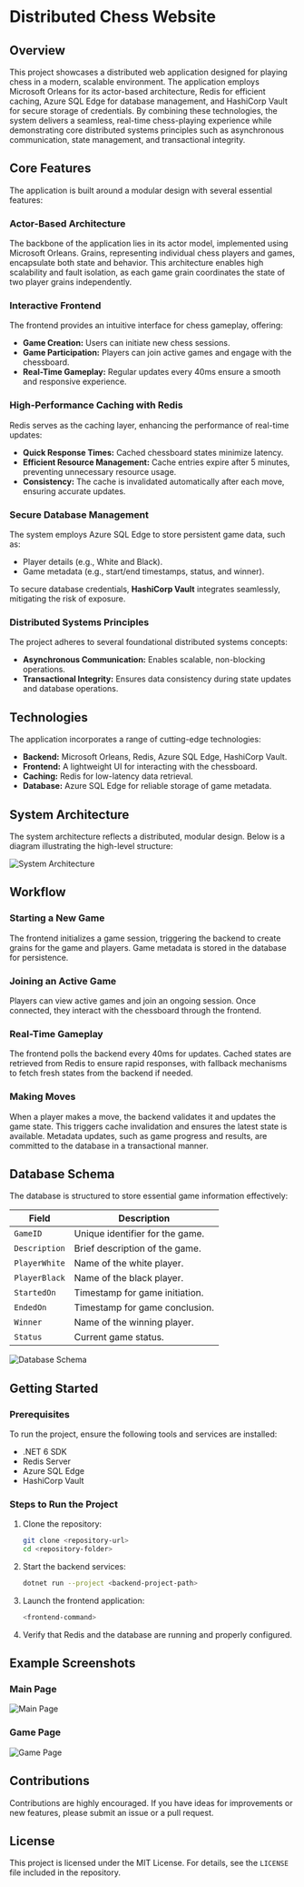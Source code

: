 # Distributed Chess Website

## Overview

This project showcases a distributed web application designed for playing chess in a modern, scalable environment. The application employs Microsoft Orleans for its actor-based architecture, Redis for efficient caching, Azure SQL Edge for database management, and HashiCorp Vault for secure storage of credentials. By combining these technologies, the system delivers a seamless, real-time chess-playing experience while demonstrating core distributed systems principles such as asynchronous communication, state management, and transactional integrity.

## Core Features

The application is built around a modular design with several essential features:

### Actor-Based Architecture

The backbone of the application lies in its actor model, implemented using Microsoft Orleans. Grains, representing individual chess players and games, encapsulate both state and behavior. This architecture enables high scalability and fault isolation, as each game grain coordinates the state of two player grains independently.

### Interactive Frontend

The frontend provides an intuitive interface for chess gameplay, offering:
- **Game Creation:** Users can initiate new chess sessions.
- **Game Participation:** Players can join active games and engage with the chessboard.
- **Real-Time Gameplay:** Regular updates every 40ms ensure a smooth and responsive experience.

### High-Performance Caching with Redis

Redis serves as the caching layer, enhancing the performance of real-time updates:
- **Quick Response Times:** Cached chessboard states minimize latency.
- **Efficient Resource Management:** Cache entries expire after 5 minutes, preventing unnecessary resource usage.
- **Consistency:** The cache is invalidated automatically after each move, ensuring accurate updates.

### Secure Database Management

The system employs Azure SQL Edge to store persistent game data, such as:
- Player details (e.g., White and Black).
- Game metadata (e.g., start/end timestamps, status, and winner).

To secure database credentials, **HashiCorp Vault** integrates seamlessly, mitigating the risk of exposure.

### Distributed Systems Principles

The project adheres to several foundational distributed systems concepts:
- **Asynchronous Communication:** Enables scalable, non-blocking operations.
- **Transactional Integrity:** Ensures data consistency during state updates and database operations.

## Technologies

The application incorporates a range of cutting-edge technologies:
- **Backend:** Microsoft Orleans, Redis, Azure SQL Edge, HashiCorp Vault.
- **Frontend:** A lightweight UI for interacting with the chessboard.
- **Caching:** Redis for low-latency data retrieval.
- **Database:** Azure SQL Edge for reliable storage of game metadata.

## System Architecture

The system architecture reflects a distributed, modular design. Below is a diagram illustrating the high-level structure:

![System Architecture](./path/to/architecture-diagram.png) <!-- Replace with actual path -->

## Workflow

### Starting a New Game
The frontend initializes a game session, triggering the backend to create grains for the game and players. Game metadata is stored in the database for persistence.

### Joining an Active Game
Players can view active games and join an ongoing session. Once connected, they interact with the chessboard through the frontend.

### Real-Time Gameplay
The frontend polls the backend every 40ms for updates. Cached states are retrieved from Redis to ensure rapid responses, with fallback mechanisms to fetch fresh states from the backend if needed.

### Making Moves
When a player makes a move, the backend validates it and updates the game state. This triggers cache invalidation and ensures the latest state is available. Metadata updates, such as game progress and results, are committed to the database in a transactional manner.

## Database Schema

The database is structured to store essential game information effectively:

| Field          | Description                       |
|----------------|-----------------------------------|
| `GameID`       | Unique identifier for the game.   |
| `Description`  | Brief description of the game.    |
| `PlayerWhite`  | Name of the white player.         |
| `PlayerBlack`  | Name of the black player.         |
| `StartedOn`    | Timestamp for game initiation.    |
| `EndedOn`      | Timestamp for game conclusion.    |
| `Winner`       | Name of the winning player.       |
| `Status`       | Current game status.              |

![Database Schema](./path/to/database-schema.png) <!-- Replace with actual path -->

## Getting Started

### Prerequisites
To run the project, ensure the following tools and services are installed:
- .NET 6 SDK
- Redis Server
- Azure SQL Edge
- HashiCorp Vault

### Steps to Run the Project

1. Clone the repository:
   ```bash
   git clone <repository-url>
   cd <repository-folder>
   ```

2. Start the backend services:
   ```bash
   dotnet run --project <backend-project-path>
   ```

3. Launch the frontend application:
   ```bash
   <frontend-command>
   ```

4. Verify that Redis and the database are running and properly configured.

## Example Screenshots

### Main Page
![Main Page](./path/to/main-page-screenshot.png) <!-- Replace with actual path -->

### Game Page
![Game Page](./path/to/game-page-screenshot.png) <!-- Replace with actual path -->

## Contributions

Contributions are highly encouraged. If you have ideas for improvements or new features, please submit an issue or a pull request.

## License

This project is licensed under the MIT License. For details, see the `LICENSE` file included in the repository.
